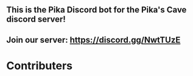 ## This is the Pika Discord bot for the Pika's Cave discord server!

## Join our server: https://discord.gg/NwtTUzE

# Contributers